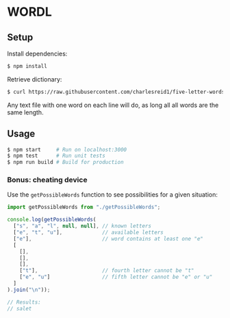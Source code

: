 # WORDL

## Setup

Install dependencies:

```sh
$ npm install
```

Retrieve dictionary:

```sh
$ curl https://raw.githubusercontent.com/charlesreid1/five-letter-words/master/sgb-words.txt --output public/dictionary.txt
```

Any text file with one word on each line will do, as long all all words are the same length.

## Usage

```sh
$ npm start     # Run on localhost:3000
$ npm test      # Run unit tests
$ npm run build # Build for production
```

### Bonus: cheating device

Use the `getPossibleWords` function to see possibilities for a given situation:

```js
import getPossibleWords from "./getPossibleWords";

console.log(getPossibleWords(
  ["s", "a", "l", null, null], // known letters
  ["e", "t", "u"],             // available letters
  ["e"],                       // word contains at least one "e"
  [
    [],
    [],
    [],
    ["t"],                     // fourth letter cannot be "t"
    ["e", "u"]                 // fifth letter cannot be "e" or "u"
  ]
).join("\n"));

// Results:
// salet
```

